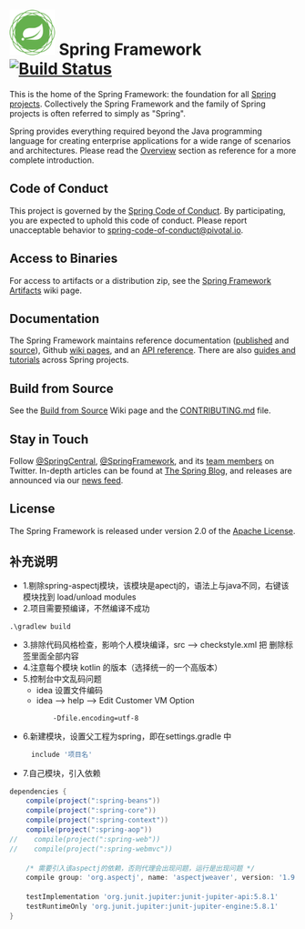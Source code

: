 # <img src="src/docs/asciidoc/images/spring-framework.png" width="80" height="80"> Spring Framework [![Build Status](https://build.spring.io/plugins/servlet/wittified/build-status/SPR-PUBM)](https://build.spring.io/browse/SPR)

This is the home of the Spring Framework: the foundation for all [Spring projects](https://spring.io/projects). Collectively the Spring Framework and the family of Spring projects is often referred to simply as "Spring". 

Spring provides everything required beyond the Java programming language for creating enterprise applications for a wide range of scenarios and architectures. Please read the [Overview](https://docs.spring.io/spring/docs/current/spring-framework-reference/overview.html#spring-introduction) section as reference for a more complete introduction.

## Code of Conduct

This project is governed by the [Spring Code of Conduct](CODE_OF_CONDUCT.adoc). By participating, you are expected to uphold this code of conduct. Please report unacceptable behavior to spring-code-of-conduct@pivotal.io.

## Access to Binaries

For access to artifacts or a distribution zip, see the [Spring Framework Artifacts](https://github.com/spring-projects/spring-framework/wiki/Spring-Framework-Artifacts) wiki page.

## Documentation

The Spring Framework maintains reference documentation ([published](https://docs.spring.io/spring-framework/docs/current/spring-framework-reference/) and [source](src/docs/asciidoc)), Github [wiki pages](https://github.com/spring-projects/spring-framework/wiki), and an
[API reference](https://docs.spring.io/spring-framework/docs/current/javadoc-api/). There are also [guides and tutorials](https://spring.io/guides) across Spring projects.

## Build from Source

See the [Build from Source](https://github.com/spring-projects/spring-framework/wiki/Build-from-Source) Wiki page and the [CONTRIBUTING.md](CONTRIBUTING.md) file.

## Stay in Touch

Follow [@SpringCentral](https://twitter.com/springcentral), [@SpringFramework](https://twitter.com/springframework), and its [team members](https://twitter.com/springframework/lists/team/members) on Twitter. In-depth articles can be found at [The Spring Blog](https://spring.io/blog/), and releases are announced via our [news feed](https://spring.io/blog/category/news).

## License

The Spring Framework is released under version 2.0 of the [Apache License](https://www.apache.org/licenses/LICENSE-2.0).

## 补充说明
* 1.剔除spring-aspectj模块，该模块是apectj的，语法上与java不同，右键该模块找到 load/unload modules
* 2.项目需要预编译，不然编译不成功
```shell
.\gradlew build
```
* 3.排除代码风格检查，影响个人模块编译，src --> checkstyle.xml 把<module> 删除标签里面全部内容 </module>
* 4.注意每个模块 kotlin 的版本（选择统一的一个高版本）
* 5.控制台中文乱码问题
  * idea 设置文件编码
  * idea --> help --> Edit Customer VM Option
    ```properties
        -Dfile.encoding=utf-8
    ```
* 6.新建模块，设置父工程为spring，即在settings.gradle 中
  ```groovy
    include '项目名'
  ```
* 7.自己模块，引入依赖
```groovy
dependencies {
    compile(project(":spring-beans"))
    compile(project(":spring-core"))
    compile(project(":spring-context"))
    compile(project(":spring-aop"))
//    compile(project(":spring-web"))
//    compile(project(":spring-webmvc"))

    /* 需要引入该aspectj的依赖，否则代理会出现问题，运行是出现问题 */
    compile group: 'org.aspectj', name: 'aspectjweaver', version: '1.9.4'

    testImplementation 'org.junit.jupiter:junit-jupiter-api:5.8.1'
    testRuntimeOnly 'org.junit.jupiter:junit-jupiter-engine:5.8.1'
}
```
